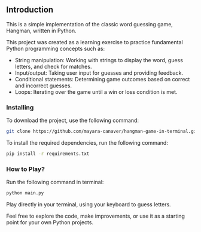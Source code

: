 ## Introduction

This is a simple implementation of the classic word guessing game, Hangman, written in Python. 

This project was created as a learning exercise to practice fundamental Python programming concepts such as:

- String manipulation: Working with strings to display the word, guess letters, and check for matches.
- Input/output: Taking user input for guesses and providing feedback.
- Conditional statements: Determining game outcomes based on correct and incorrect guesses.
- Loops: Iterating over the game until a win or loss condition is met.

### Installing

To download the project, use the following command:

```bash
git clone https://github.com/mayara-canaver/hangman-game-in-terminal.git
```

To install the required dependencies, run the following command:

```bash
pip install -r requirements.txt
```

### How to Play?

Run the following command in terminal:

```bash
python main.py
```

Play directly in your terminal, using your keyboard to guess letters.

Feel free to explore the code, make improvements, or use it as a starting point for your own Python projects.
